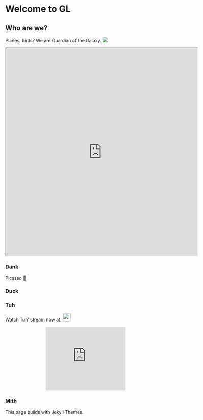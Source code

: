 # Welcome to GL

## Who are we?
Planes, birds? We are Guardian of the Galaxy.
![](https://i.ibb.co/d6cQ9Z4/Untitled.png)  

<p align="center"><iframe width="600" height="650" src="https://app.sketchtogether.com/s/sketch/NzQTw.2.1/"></iframe></p>

### Dank 
Picasso 🎨


### Duck


### Tuh
Watch Tuh' stream now at: [<img src="https://cdn.tgdd.vn/2020/03/GameApp/Facebook-200x200.jpg" width="25">](https://www.facebook.com/profile.php?id=100016131127774)
<p align="center">
  <iframe width="250" height="200" src="https://www.youtube.com/embed/d2JWJLbEakE" title="YouTube video player" frameborder="0" allow="acceleromete; autoplay; clipboard-write; encrypted-media; gyroscope; picture-in-picture" allowfullscreen></iframe>
</p>

  
### Mith


<footer> This page builds with Jekyll Themes. </footer>



